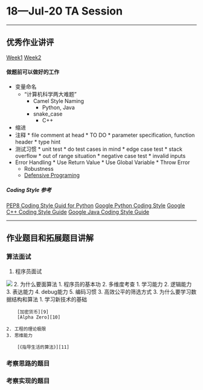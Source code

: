 # 18—Jul-20 TA Session
---
## 优秀作业讲评

[Week1][1]
[Week2][2]

#### 做题前可以做好的工作

* 变量命名 
	* “计算机科学两大难题” 
	  * Camel Style Naming
		* Python, Java
	  * snake\_case
		* C++
* 缩进
* 注释
	  * file comment at head
		  * TO DO
		  * parameter specification, function header
		  * type hint
* 测试习惯
	  * unit test
		* do test cases in mind
	  * edge case test
		* stack overflow
		* out of range situation
	  * negative case test
		* invalid inputs
* Error Handling
	  * Use Return Value
	  * Use Global Variable
	  * Throw Error
	* Robustness
  * [Defensive Programing][3]

##### Coding Style 参考

[PEP8 Coding Style Guid for Python]()
[Google Python Coding Style]()
[Google C++ Coding Style Guide]()
[Google Java Coding Style Guide][7]

---
## 作业题目和拓展题目讲解
### 算法面试
1. 程序员面试

![][8]
2. 为什么要面算法
	  1. 程序员的基本功
	  2. 多维度考查
		1. 学习能力
		2. 逻辑能力
		3.  表达能力
		4. debug能力
		5. 编码习惯
	3. 高效公平的筛选方式
3. 为什么要学习数据结构和算法
	  1. 学习新技术的基础

		[加密货币][9]
		[Alpha Zero][10]

	2. 工程的理论极限
	3. 思维能力

		[《指导生活的算法》][11]

### 考察思路的题目
### 考察实现的题目

[1]:	https://github.com/algorithm012/algorithm012/issues/1
[2]:	https://github.com/algorithm012/algorithm012/issues/20
[3]:	https://zhuanlan.zhihu.com/p/19959873
[7]:	https://google.github.io/styleguide/javaguide.html
[8]:	https://github.com/XinheLIU/Algorithm012-TA/blob/master/%E7%AE%97%E6%B3%95%E9%9D%A2%E8%AF%95.jpg
[9]:	https://liuyehcf.github.io/2018/07/10/%E5%B7%A6%E8%80%B3%E5%90%AC%E9%A3%8E-%E8%AF%BB%E4%B9%A6%E7%AC%94%E8%AE%B0/
[10]:	https://zhuanlan.zhihu.com/p/32952677
[11]:	https://book.douban.com/subject/26783732/